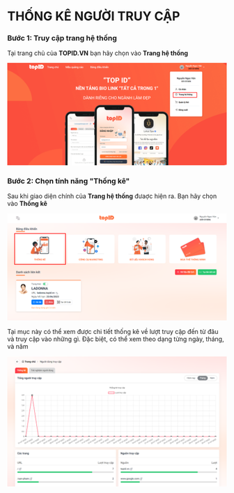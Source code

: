 # THỐNG KÊ NGƯỜI TRUY CẬP

### Bước 1: Truy cập trang hệ thống

Tại trang chủ của **TOPID.VN** bạn hãy chọn vào **Trang hệ thống**&#x20;

![](<.gitbook/assets/image (1) (1) (1) (1).png>)

### Bước 2: Chọn tính năng "Thống kê"

Sau khi giao diện chính của **Trang hệ thống** đưaợc hiện ra. Bạn hãy chọn vào **Thống kê**&#x20;

![](<.gitbook/assets/image (16) (1).png>)

Tại mục này có thể xem được chi tiết thống kê về lượt truy cập đến từ đâu và truy cập vào những gì. Đặc biệt, có thể xem theo dạng từng ngày, tháng, và năm

![](<.gitbook/assets/image (6) (1) (1).png>)


